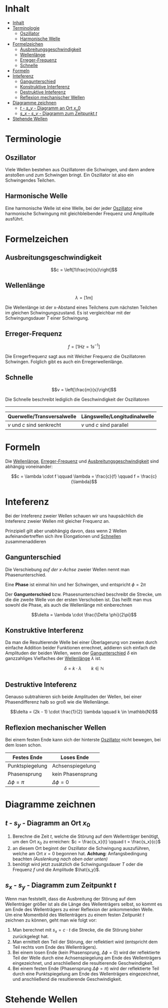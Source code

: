 # Inhalt

- [Inhalt](#inhalt)
- [Terminologie](#terminologie)
  - [Oszillator](#oszillator)
  - [Harmonische Welle](#harmonische-welle)
- [Formelzeichen](#formelzeichen)
  - [Ausbreitungsgeschwindigkeit](#ausbreitungsgeschwindigkeit)
  - [Wellenlänge](#wellenlänge)
  - [Erreger-Frequenz](#erreger-frequenz)
  - [Schnelle](#schnelle)
- [Formeln](#formeln)
- [Inteferenz](#inteferenz)
  - [Gangunterschied](#gangunterschied)
  - [Konstruktive Interferenz](#konstruktive-interferenz)
  - [Destruktive Inteferenz](#destruktive-inteferenz)
  - [Reflexion mechanischer Wellen](#reflexion-mechanischer-wellen)
- [Diagramme zeichnen](#diagramme-zeichnen)
  - [$t$ - $s\_y$ - Diagramm an Ort $x\_0$](#t---s_y---diagramm-an-ort-x_0)
  - [$s\_x$ - $s\_y$ - Diagramm zum Zeitpunkt $t$](#s_x---s_y---diagramm-zum-zeitpunkt-t)
- [Stehende Wellen](#stehende-wellen)

# Terminologie

## Oszillator

Viele Wellen bestehen aus Oszillatoren die Schwingen, und dann andere anstoßen und zum Schwingen bringt. Ein Oszillator ist also ein Schwingendes Teilchen.

## Harmonische Welle

Eine harmonische Welle ist eine Welle, bei der jeder [Oszillator](#oszillator) eine harmonische Schwingung mit gleichbleibender Frequenz und Amplitude ausführt.


# Formelzeichen

## Ausbreitungsgeschwindigkeit

$$c = \left[1\frac{m}{s}\right]$$

## Wellenlänge

$$\lambda = \left[1m\right]$$

Die Wellenlänge ist der x-Abstand eines Teilchens zum nächsten Teilchen im gleichen Schwingungszustand. Es ist vergleichbar mit der Schwingungsdauer $T$ einer Schwingung.

## Erreger-Frequenz

$$f = \left[1 Hz = 1s^{-1}\right]$$

Die Erregerfrequenz sagt aus mit Welcher Frequenz die Oszillatoren Schwingen. Folglich gibt es auch ein Erregerwellenlänge.

## Schnelle

$$v = \left[\frac{m}{s}\right]$$

Die Schnelle beschreibt lediglich die Geschwindigkeit der Oszillatoren

---

Querwelle/Transversalwelle | Längswelle/Longitudinalwelle
---|---
$v$ und $c$ sind senkrecht | $v$ und $c$ sind parallel

# Formeln

Die [Wellenlänge](#wellenlänge), [Erreger-Frequenz](#erreger-frequenz) und [Ausbreitungsgeschwindigkeit](#ausbreitungsgeschwindigkeit) sind abhängig voneinander:

$$c = \lambda \cdot f \qquad \lambda = \frac{c}{f} \qquad f = \frac{c}{\lambda}$$

# Inteferenz

Bei der Inteferenz zweier Wellen schauen wir uns haupsächlich die Inteferenz zweier Wellen mit gleicher Frequenz an.

Prinzipiell gilt aber unabhängig davon, dass wenn 2 Wellen aufeinandertreffen sich ihre Elongationen und [Schnellen](#schnelle) zusammenaddieren

## Gangunterschied

Die Verschiebung *auf der x-Achse* zweier Wellen nennt man Phasenunterschied.

Eine **Phase** ist einmal hin und her Schwingen, und entspricht $\phi = 2\pi$

Der **Gangunterschied** bzw. Phasesnunterschied beschreibt die Strecke, um die die zweite Welle von der ersten Verschoben ist. Das heißt man mus sowohl die Phase, als auch die Wellenlänge mit einberechnen

$$\delta = \lambda \cdot \frac{\Delta \phi}{2\pi}$$

## Konstruktive Interferenz

Da man die Resultierende Welle bei einer Überlagerung von zweien durch einfache Addition beider Funktionen errechnet, addieren sich einfach die Amplituden der beiden Wellen, wenn der [Gangunterschied](#gangunterschied) $\delta$ ein ganzzahliges Vielfaches der [Wellenlänge](#wellenlänge) $\lambda$ ist.

$$\delta = k \cdot \lambda \qquad k \in \mathbb{N}$$

## Destruktive Inteferenz

Genauso subtrahieren sich beide Amplituden der Wellen, bei einer Phasendifferenz halb so groß wie die Wellenlänge.

$$\delta = (2k - 1) \cdot \frac{1}{2} \lambda \qquad k \in \mathbb{N}$$

## Reflexion mechanischer Wellen

Bei einem festen Ende kann sich der hinterste [Oszillator](#oszillator) nicht bewegen, bei dem losen schon.

Festes Ende | Loses Ende
---|---
Punktspiegelung | Achsenspiegelung
Phasensprung | kein Phasensprung
$\Delta \phi = \pi$ | $\Delta \phi = 0$

# Diagramme zeichnen

## $t$ - $s_y$ - Diagramm an Ort $x_0$

1. Berechne die Zeit $t$, welche die Störung auf dem Wellenträger benötigt, um den Ort $x_0$ zu erreichen: $c = \frac{s_x}{t} \qquad t = \frac{s_x}{c}$
2. an diesem Ort beginnt der Oszillator die Schwingung auszuführen, welche am Ort $x=0$ begonnen hat. **Achtung**: Anfangsbedingung beachten *(Auslenkung nach oben oder unten)*
3. benötigt wird jetzt zusätzlich die Schwingungsdauer $T$ oder die Frequenz $f$ und die Amplitude $\hat{s_y}$.

## $s_x$ - $s_y$ - Diagramm zum Zeitpunkt $t$

Wenn man feststellt, dass die Ausbreitung der Störung auf dem Wellenträger größer ist als die Länge des Wellenträgers selbst, so kommt es am Ende des Wellenträgers zu einer Reflexion der ankommenden Welle.  
Um eine Momentbild des Wellenträgers zu einem festen Zeitpunkt $t$ zeichnen zu können, geht man wie folgt vor:

 1. Man berechnet mit $s_x = c \cdot t$ die Strecke, die die Störung bisher zurückgelegt hat.
 2. Man ermittelt den Teil der Störung, der reflektiert wird (entspricht dem Teil rechts vom Ende des Wellenträgers).
 3. Bei einem losen Ende (kein Phasensprung, $\Delta \phi = 0$) wird der reflektierte Teil der Welle durch eine Achsenspiegelung am Ende des Wellenträgers eingezeichnet, und anschließend die resultierende Geschwindigkeit.
 4. Bei einem festen Ende (Phasensprung $\Delta \phi = \pi$) wird der reflektierte Teil durch eine Punktspiegelung am Ende des Wellenträgers eingezeichnet, und anschließend die resultierende Geschwindigkeit.

# Stehende Wellen


